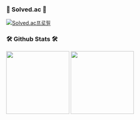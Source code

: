 	
### 🎈 Solved.ac 🎈
[![Solved.ac프로필](http://mazassumnida.wtf/api/v2/generate_badge?boj=gunoo22)](https://solved.ac/gunoo22)

### 🛠️ Github Stats 🛠️
<p>
  <img height="170em" src="https://github-readme-stats-veggie-garden.vercel.app/api?username=geonwule&show_icons=true&include_all_commits=true&bg_color=30,e96443,904e95&title_color=fff&text_color=fff">
  <img height="170em"  src="https://github-readme-stats-veggie-garden.vercel.app/api/top-langs/?username=geonwule&layout=compact&bg_color=30,e96443,904e95&title_color=fff&text_color=fff">
</p>
